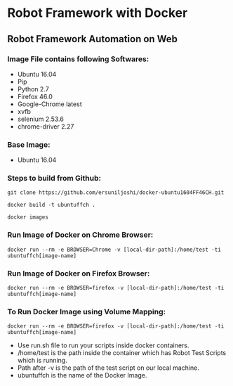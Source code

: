 # Robot Framework with Docker

## Robot Framework Automation on Web

### Image File contains following Softwares:

* Ubuntu 16.04
* Pip
* Python 2.7
* Firefox 46.0
* Google-Chrome latest
* xvfb
* selenium 2.53.6
* chrome-driver 2.27

### Base Image:

* Ubuntu 16.04

### Steps to build from Github:
```
git clone https://github.com/ersuniljoshi/docker-ubuntu1604FF46CH.git
```
```
docker build -t ubuntuffch .
```
```
docker images
```

### Run Image of Docker on Chrome Browser:

```
docker run --rm -e BROWSER=Chrome -v [local-dir-path]:/home/test -ti ubuntuffch[image-name]
```

### Run Image of Docker on Firefox Browser:
```
docker run --rm -e BROWSER=firefox -v [local-dir-path]:/home/test -ti ubuntuffch[image-name]
```

### To Run Docker Image using Volume Mapping:
```
docker run --rm -e BROWSER=firefox -v [local-dir-path]:/home/test -ti ubuntuffch[image-name]
```

* Use run.sh file to run your scripts inside docker containers.
* /home/test is the path inside the container which has Robot Test Scripts which is running.
* Path after -v is the path of the test script on our local machine.
* ubuntuffch is the name of the Docker Image.


